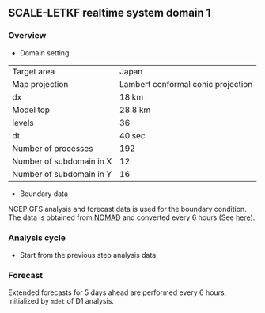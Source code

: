 ## SCALE-LETKF realtime system domain 1
### Overview

* Domain setting  

| | |
| --- | --- |
| Target area | Japan |
| Map projection | Lambert conformal conic projection|
| dx | 18 km |
| Model top | 28.8 km |
| levels | 36 |
| dt | 40 sec |
| Number of processes | 192 |
| Number of subdomain in X | 12 |
| Number of subdomain in Y | 16 |


* Boundary data

NCEP GFS analysis and forecast data is used for the boundary condition.   
The data is obtained from [NOMAD](https://nomads.ncep.noaa.gov/pub/data/nccf/com/gfs/prod/) and converted every 6 hours (See [here](prepare-ncep-gfs-and-prepbufr-data.md)).

### Analysis cycle

* Start from the previous step analysis data 

### Forecast 

Extended forecasts for 5 days ahead are performed every 6 hours, initialized by `mdet` of D1 analysis. 
